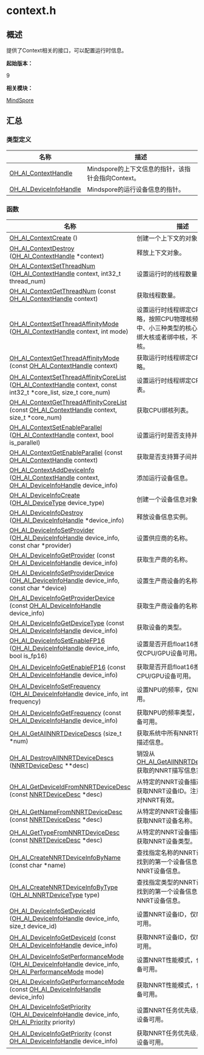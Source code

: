 # context.h


## 概述

提供了Context相关的接口，可以配置运行时信息。

**起始版本：**

9

**相关模块：**

[MindSpore](_mind_spore.md)


## 汇总


### 类型定义

| 名称 | 描述 |
| -------- | -------- |
| [OH_AI_ContextHandle](_mind_spore.md#oh_ai_contexthandle) | Mindspore的上下文信息的指针，该指针会指向Context。 |
| [OH_AI_DeviceInfoHandle](_mind_spore.md#oh_ai_deviceinfohandle) | Mindspore的运行设备信息的指针。 |


### 函数

| 名称 | 描述 |
| -------- | -------- |
| [OH_AI_ContextCreate](_mind_spore.md#oh_ai_contextcreate) () | 创建一个上下文的对象。 |
| [OH_AI_ContextDestroy](_mind_spore.md#oh_ai_contextdestroy) ([OH_AI_ContextHandle](_mind_spore.md#oh_ai_contexthandle) \*context) | 释放上下文对象。 |
| [OH_AI_ContextSetThreadNum](_mind_spore.md#oh_ai_contextsetthreadnum) ([OH_AI_ContextHandle](_mind_spore.md#oh_ai_contexthandle) context, int32_t thread_num) | 设置运行时的线程数量。 |
| [OH_AI_ContextGetThreadNum](_mind_spore.md#oh_ai_contextgetthreadnum) (const [OH_AI_ContextHandle](_mind_spore.md#oh_ai_contexthandle) context) | 获取线程数量。 |
| [OH_AI_ContextSetThreadAffinityMode](_mind_spore.md#oh_ai_contextsetthreadaffinitymode) ([OH_AI_ContextHandle](_mind_spore.md#oh_ai_contexthandle) context, int mode) | 设置运行时线程绑定CPU核心的策略，按照CPU物理核频率分为大、中、小三种类型的核心，并且仅需绑大核或者绑中核，不需要绑小核。 |
| [OH_AI_ContextGetThreadAffinityMode](_mind_spore.md#oh_ai_contextgetthreadaffinitymode) (const [OH_AI_ContextHandle](_mind_spore.md#oh_ai_contexthandle) context) | 获取运行时线程绑定CPU核心的策略。 |
| [OH_AI_ContextSetThreadAffinityCoreList](_mind_spore.md#oh_ai_contextsetthreadaffinitycorelist) ([OH_AI_ContextHandle](_mind_spore.md#oh_ai_contexthandle) context, const int32_t \*core_list, size_t core_num) | 设置运行时线程绑定CPU核心的列表。 |
| [OH_AI_ContextGetThreadAffinityCoreList](_mind_spore.md#oh_ai_contextgetthreadaffinitycorelist) (const [OH_AI_ContextHandle](_mind_spore.md#oh_ai_contexthandle) context, size_t \*core_num) | 获取CPU绑核列表。 |
| [OH_AI_ContextSetEnableParallel](_mind_spore.md#oh_ai_contextsetenableparallel) ([OH_AI_ContextHandle](_mind_spore.md#oh_ai_contexthandle) context, bool is_parallel) | 设置运行时是否支持并行。 |
| [OH_AI_ContextGetEnableParallel](_mind_spore.md#oh_ai_contextgetenableparallel) (const [OH_AI_ContextHandle](_mind_spore.md#oh_ai_contexthandle) context) | 获取是否支持算子间并行。 |
| [OH_AI_ContextAddDeviceInfo](_mind_spore.md#oh_ai_contextadddeviceinfo) ([OH_AI_ContextHandle](_mind_spore.md#oh_ai_contexthandle) context, [OH_AI_DeviceInfoHandle](_mind_spore.md#oh_ai_deviceinfohandle) device_info) | 添加运行设备信息。 |
| [OH_AI_DeviceInfoCreate](_mind_spore.md#oh_ai_deviceinfocreate) ([OH_AI_DeviceType](_mind_spore.md#oh_ai_devicetype) device_type) | 创建一个设备信息对象。 |
| [OH_AI_DeviceInfoDestroy](_mind_spore.md#oh_ai_deviceinfodestroy) ([OH_AI_DeviceInfoHandle](_mind_spore.md#oh_ai_deviceinfohandle) \*device_info) | 释放设备信息实例。 |
| [OH_AI_DeviceInfoSetProvider](_mind_spore.md#oh_ai_deviceinfosetprovider) ([OH_AI_DeviceInfoHandle](_mind_spore.md#oh_ai_deviceinfohandle) device_info, const char \*provider) | 设置供应商的名称。 |
| [OH_AI_DeviceInfoGetProvider](_mind_spore.md#oh_ai_deviceinfogetprovider) (const [OH_AI_DeviceInfoHandle](_mind_spore.md#oh_ai_deviceinfohandle) device_info) | 获取生产商的名称。 |
| [OH_AI_DeviceInfoSetProviderDevice](_mind_spore.md#oh_ai_deviceinfosetproviderdevice) ([OH_AI_DeviceInfoHandle](_mind_spore.md#oh_ai_deviceinfohandle) device_info, const char \*device) | 设置生产商设备的名称。 |
| [OH_AI_DeviceInfoGetProviderDevice](_mind_spore.md#oh_ai_deviceinfogetproviderdevice) (const [OH_AI_DeviceInfoHandle](_mind_spore.md#oh_ai_deviceinfohandle) device_info) | 获取生产商设备的名称。 |
| [OH_AI_DeviceInfoGetDeviceType](_mind_spore.md#oh_ai_deviceinfogetdevicetype) (const [OH_AI_DeviceInfoHandle](_mind_spore.md#oh_ai_deviceinfohandle) device_info) | 获取设备的类型。 |
| [OH_AI_DeviceInfoSetEnableFP16](_mind_spore.md#oh_ai_deviceinfosetenablefp16) ([OH_AI_DeviceInfoHandle](_mind_spore.md#oh_ai_deviceinfohandle) device_info, bool is_fp16) | 设置是否开启float16推理模式，仅CPU/GPU设备可用。 |
| [OH_AI_DeviceInfoGetEnableFP16](_mind_spore.md#oh_ai_deviceinfogetenablefp16) (const [OH_AI_DeviceInfoHandle](_mind_spore.md#oh_ai_deviceinfohandle) device_info) | 获取是否开启float16推理模式, 仅CPU/GPU设备可用。 |
| [OH_AI_DeviceInfoSetFrequency](_mind_spore.md#oh_ai_deviceinfosetfrequency) ([OH_AI_DeviceInfoHandle](_mind_spore.md#oh_ai_deviceinfohandle) device_info, int frequency) | 设置NPU的频率，仅NPU设备可用。 |
| [OH_AI_DeviceInfoGetFrequency](_mind_spore.md#oh_ai_deviceinfogetfrequency) (const [OH_AI_DeviceInfoHandle](_mind_spore.md#oh_ai_deviceinfohandle) device_info) | 获取NPU的频率类型，仅NPU设备可用。 |
| [OH_AI_GetAllNNRTDeviceDescs](_mind_spore.md#oh_ai_getallnnrtdevicedescs) (size_t \*num) | 获取系统中所有NNRT硬件设备的描述信息。 |
| [OH_AI_DestroyAllNNRTDeviceDescs](_mind_spore.md#oh_ai_destroyallnnrtdevicedescs) ([NNRTDeviceDesc](_mind_spore.md#nnrtdevicedesc) \*\*desc) | 销毁从[OH_AI_GetAllNNRTDeviceDescs](_mind_spore.md#oh_ai_getallnnrtdevicedescs)获取的NNRT描写信息实例数组。 |
| [OH_AI_GetDeviceIdFromNNRTDeviceDesc](_mind_spore.md#oh_ai_getdeviceidfromnnrtdevicedesc) (const [NNRTDeviceDesc](_mind_spore.md#nnrtdevicedesc) \*desc) | 从特定的NNRT设备描述信息实例获取NNRT设备ID。注意，此ID只对NNRT有效。 |
| [OH_AI_GetNameFromNNRTDeviceDesc](_mind_spore.md#oh_ai_getnamefromnnrtdevicedesc) (const [NNRTDeviceDesc](_mind_spore.md#nnrtdevicedesc) \*desc) | 从特定的NNRT设备描述信息实例获取NNRT设备名称。 |
| [OH_AI_GetTypeFromNNRTDeviceDesc](_mind_spore.md#oh_ai_gettypefromnnrtdevicedesc) (const [NNRTDeviceDesc](_mind_spore.md#nnrtdevicedesc) \*desc) | 从特定的NNRT设备描述信息实例获取NNRT设备类型。 |
| [OH_AI_CreateNNRTDeviceInfoByName](_mind_spore.md#oh_ai_creatennrtdeviceinfobyname) (const char \*name) | 查找指定名称的NNRT设备，根据找到的第一个设备信息，创建NNRT设备信息。 |
| [OH_AI_CreateNNRTDeviceInfoByType](_mind_spore.md#oh_ai_creatennrtdeviceinfobytype) ([OH_AI_NNRTDeviceType](_mind_spore.md#oh_ai_nnrtdevicetype) type) | 查找指定类型的NNRT设备，根据找到的第一个设备信息，创建NNRT设备信息。 |
| [OH_AI_DeviceInfoSetDeviceId](_mind_spore.md#oh_ai_deviceinfosetdeviceid) ([OH_AI_DeviceInfoHandle](_mind_spore.md#oh_ai_deviceinfohandle) device_info, size_t device_id) | 设置NNRT设备ID，仅NNRT设备可用。 |
| [OH_AI_DeviceInfoGetDeviceId](_mind_spore.md#oh_ai_deviceinfogetdeviceid) (const [OH_AI_DeviceInfoHandle](_mind_spore.md#oh_ai_deviceinfohandle) device_info) | 获取NNRT设备ID，仅NNRT设备可用。 |
| [OH_AI_DeviceInfoSetPerformanceMode](_mind_spore.md#oh_ai_deviceinfosetperformancemode) ([OH_AI_DeviceInfoHandle](_mind_spore.md#oh_ai_deviceinfohandle) device_info, [OH_AI_PerformanceMode](_mind_spore.md#oh_ai_performancemode) mode) | 设置NNRT性能模式，仅NNRT设备可用。 |
| [OH_AI_DeviceInfoGetPerformanceMode](_mind_spore.md#oh_ai_deviceinfogetperformancemode) (const [OH_AI_DeviceInfoHandle](_mind_spore.md#oh_ai_deviceinfohandle) device_info) | 获取NNRT性能模式，仅NNRT设备可用。 |
| [OH_AI_DeviceInfoSetPriority](_mind_spore.md#oh_ai_deviceinfosetpriority) ([OH_AI_DeviceInfoHandle](_mind_spore.md#oh_ai_deviceinfohandle) device_info, [OH_AI_Priority](_mind_spore.md#oh_ai_priority) priority) | 设置NNRT任务优先级，仅NNRT设备可用。 |
| [OH_AI_DeviceInfoGetPriority](_mind_spore.md#oh_ai_deviceinfogetpriority) (const [OH_AI_DeviceInfoHandle](_mind_spore.md#oh_ai_deviceinfohandle) device_info) | 获取NNRT任务优先级，仅NNRT设备可用。 |
